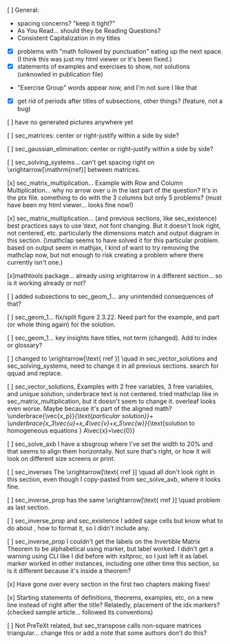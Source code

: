 [ ] General: 
  - spacing concerns?  "keep it tight?"
  - As You Read... should they be Reading Questions?
  - Consistent Capitalization in my titles
  - [x] problems with "math followed by punctuation" eating up the next space. (I think this was just my html viewer or it's been fixed.)
  - [x] statements of examples and exercises to show, not solutions (unknowled in publication file)
  - "Exercise Group" words appear now, and I'm not sure I like that
  - [x] get rid of periods after titles of subsections, other things? (feature, not a bug)

[ ] have no generated pictures anywhere yet

[ ] sec_matrices: center or right-justify within a side by side?

[ ] sec_gaussian_elimination: center or right-justify within a side by side?

[ ] sec_solving_systems... can't get spacing right on \xrightarrow[\mathrm{rref}] between matrices. 

[x] sec_matrix_multiplication... Example with Row and Column Multiplication... why no arrow over u in the last part of the question?  It's in the ptx file.  something to do with the 3 columns but only 5 problems? (must have been my html viewer... looks fine now!)

[x] sec_matrix_multiplication... (and previous sections, like sec_existence) best practices says to use \text, not font changing.  But it doesn't look right, not centered, etc.  particularly the dimensions match and output diagram in this section. (\mathclap seems to have solved it for this particular problem. based on output seem in mathjax, I kind of want to try removing the mathclap now, but not enough to risk creating a problem where there currently isn't one.)  

[x]mathtools package... already using xrightarrow in a different section... so is it working already or not?

[ ] added subsections to sec_geom_1... any unintended consequences of that?

[ ] sec_geom_1... fix/split figure 2.3.22.  Need part for the example, and part (or whole thing again) for the solution.

[ ] sec_geom_1... key insights have titles, not term (changed).  Add to index or glossary?

[ ] changed to \xrightarrow[\text{  rref  }] \quad in sec_vector_solutions and sec_solving_systems, need to change it in all previous sections.  search for qquad and replace.

[ ] sec_vector_solutions, Examples with 2 free variables, 3 free variables, and unique solution, underbrace text is not centered.  tried mathclap like in sec_matrix_multiplication, but it doesn't seem to change it.  overleaf looks even worse.  Maybe because it's part of the aligned math?  \underbrace{\vec{x_p}}_{\text{particular solution}}+ \underbrace{x_3\vec{u}+x_4\vec{v}+x_5\vec{w}}_{\text{solution to homogeneous equations } A\vec{x}=\vec{0}}

[ ] sec_solve_axb I have a sbsgroup where I've set the width to 20% and that seems to align them horizontally.  Not sure that's right, or how it will look on different size screens or print.  

[ ] sec_inverses The \xrightarrow[\text{ rref }] \quad all don't look right in this section, even though I copy-pasted from sec_solve_axb, where it looks fine.  

[ ] sec_inverse_prop has the same \xrightarrow[\text{ rref }] \quad problem as last section. 

[ ] sec_inverse_prop and sec_existence I added sage cells but know what to do about <output>, how to format it, so I didn't include any. 

[ ] sec_inverse_prop I couldn't get the labels on the Invertible Matrix Theorem to be alphabetical using marker, but label worked.  I didn't get a warning using CLI like I did before with xsltproc, so I just left it as label.  marker worked in other instances, including one other time this section, so is it different because it's inside a theorem?

[x] Have gone over every section in the first two chapters making fixes!
  
[x] Starting statements of definitions, theorems, examples, etc, on a new line instead of right after the title?  Relatedly, placement of the idx markers? (checked sample article... followed its conventions)
  
[ ] Not PreTeXt related, but sec_transpose calls non-square matrices triangular... change this or add a note that some authors don't do this?
